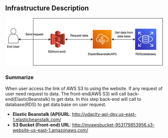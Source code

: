 ## Infrastructure Description

![Infrastructure](infrastructure.png)

### Summarize

When user access the link of AWS S3 to using the website. If any request of user need request to data. The front-end(AWS S3) will call back-end(ElasticBeanstalk) to get data. In this step back-end will call to database(RDS) to get data base on user request.

- **Elastic Beanstalk (API)URL**: http://udacity-api-dev.us-east-1.elasticbeanstalk.com/
- **S3 Bucket (Front-end) URL**: http://myawsbucket-953179853956.s3-website-us-east-1.amazonaws.com/